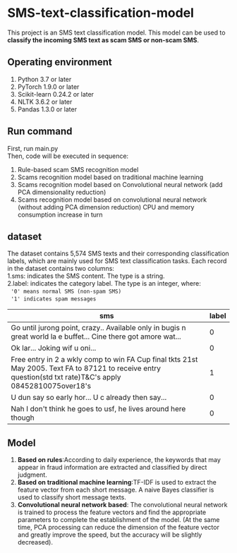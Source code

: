 # SMS-text-classification-model
This project is an SMS text classification model. This model can be used to **classify the incoming SMS text as scam SMS or non-scam SMS**.
## Operating environment
1. Python 3.7 or later<br>
2. PyTorch 1.9.0 or later<br>
3. Scikit-learn 0.24.2 or later<br>
4. NLTK 3.6.2 or later<br>
5. Pandas 1.3.0 or later<br>
## Run command
First, run main.py<br>
Then, code will be executed in sequence:
1. Rule-based scam SMS recognition model
2. Scams recognition model based on traditional machine learning
3. Scams recognition model based on Convolutional neural network (add PCA dimensionality reduction)
4. Scams recognition model based on convolutional neural network (without adding PCA dimension reduction)
CPU and memory consumption increase in turn
## dataset
The dataset contains 5,574 SMS texts and their corresponding classification labels, which are mainly used for SMS text classification tasks. Each record in the dataset contains two columns:<br>
1.sms: indicates the SMS content. The type is a string.<br>
2.label: indicates the category label. The type is an integer, where:<br>
&nbsp;&nbsp;```'0' means normal SMS (non-spam SMS)```<br>
&nbsp;&nbsp;```'1' indicates spam messages```<br>
<html xmlns:v="urn:schemas-microsoft-com:vml" xmlns:o="urn:schemas-microsoft-com:office:office" xmlns:x="urn:schemas-microsoft-com:office:excel" xmlns="http://www.w3.org/TR/REC-html40">
<head>

<meta name=Generator content="Microsoft Excel">
<!--[if !mso]>

<!--.font0
	{color:#000000;
	font-size:12.0pt;
	font-family:宋体;
	font-weight:400;
	font-style:normal;
	text-decoration:none;}
.font1
	{color:#000000;
	font-size:11.0pt;
	font-family:宋体;
	font-weight:400;
	font-style:normal;
	text-decoration:none;}
br
	{mso-data-placement:same-cell;}
td
	{padding-top:1px;
	padding-left:1px;
	padding-right:1px;
	mso-ignore:padding;
	color:#000000;
	font-size:12.0pt;
	font-weight:400;
	font-style:normal;
	text-decoration:none;
	font-family:宋体;
	mso-generic-font-family:auto;
	mso-font-charset:134;
	mso-number-format:General;
	border:none;
	mso-background-source:auto;
	mso-pattern:auto;
	text-align:general;
	vertical-align:middle;
	white-space:nowrap;
	mso-rotate:0;
	mso-protection:locked visible;}
.et2
	{color:#000000;
	font-size:11.0pt;
	mso-generic-font-family:auto;
	mso-font-charset:134;}
-->

</head>
<body>
<!--StartFragment-->

sms | label
-- | --
Go until jurong point, crazy.. Available only in bugis n great world la e buffet... Cine there got amore wat... | 0
Ok lar... Joking wif u oni... | 0
Free entry in 2 a wkly comp to win FA Cup final tkts 21st May 2005. Text FA to 87121 to receive entry question(std txt rate)T&C's apply 08452810075over18's | 1
U dun say so early hor... U c already then say... | 0
Nah I don't think he goes to usf, he lives around here though | 0


<!--EndFragment-->
</body>

</html>

## Model
1. **Based on rules**:According to daily experience, the keywords that may appear in fraud information are extracted and classified by direct judgment.
2. **Based on traditional machine learning**:TF-IDF is used to extract the feature vector from each short message. A naive Bayes classifier is used to classify short message texts.
3. **Convolutional neural network based**: The convolutional neural network is trained to process the feature vectors and find the appropriate parameters to complete the establishment of the model. (At the same time, PCA processing can reduce the dimension of the feature vector and greatly improve the speed, but the accuracy will be slightly decreased).

